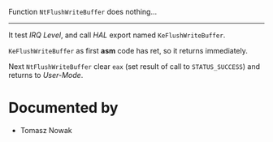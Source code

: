 Function `NtFlushWriteBuffer` does nothing...

---

It test *IRQ Level*, and call *HAL* export named `KeFlushWriteBuffer`.

`KeFlushWriteBuffer` as first **asm** code has ret, so it returns immediately.

Next `NtFlushWriteBuffer` clear `eax` (set result of call to `STATUS_SUCCESS`) and returns to *User-Mode*.

# Documented by

* Tomasz Nowak

